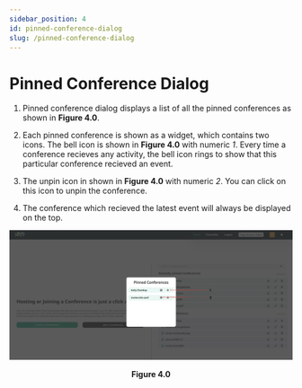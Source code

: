 ```yaml
---
sidebar_position: 4
id: pinned-conference-dialog
slug: /pinned-conference-dialog
---
```


# Pinned Conference Dialog

1. Pinned conference dialog displays a list of all the pinned conferences as shown in **Figure 4.0**.

2. Each pinned conference is shown as a widget, which contains two icons. The bell icon is shown in **Figure 4.0** with numeric *1*. Every time a conference recieves any activity, the bell icon rings to show that this particular conference recieved an event.

3. The unpin icon in shown in **Figure 4.0** with numeric *2*. You can click on this icon to unpin the conference.

4. The conference which recieved the latest event will always be displayed on the top.

![Figure 4.0](/img/pinned_conference_dialog.png)
<center><b>Figure 4.0</b></center>